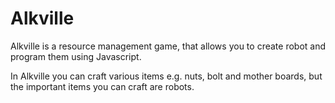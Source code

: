 # Alkville

Alkville is a resource management game, that allows you to create robot and program them using Javascript.

In Alkville you can craft various items e.g. nuts, bolt and mother boards, but the important items you can craft are robots.  
